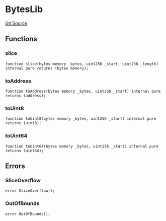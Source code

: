 # BytesLib

[Git Source](https://github.com/manifoldfinance/mevETH2/blob/b0e2069a5fc2dbba164002d348bd88f3539a53df/src/util/BytesLib.sol)

## Functions

### slice

```solidity
function slice(bytes memory _bytes, uint256 _start, uint256 _length) internal pure returns (bytes memory);
```

### toAddress

```solidity
function toAddress(bytes memory _bytes, uint256 _start) internal pure returns (address);
```

### toUint8

```solidity
function toUint8(bytes memory _bytes, uint256 _start) internal pure returns (uint8);
```

### toUint64

```solidity
function toUint64(bytes memory _bytes, uint256 _start) internal pure returns (uint64);
```

## Errors

### SliceOverflow

```solidity
error SliceOverflow();
```

### OutOfBounds

```solidity
error OutOfBounds();
```
